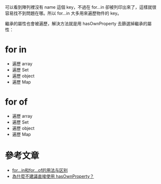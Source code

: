

可以看到陣列裡沒有 name 這個 key，不過在 for...in 卻被列印出來了，這樣就很容易找不到問題在哪。所以 for...in 大多用來遍歷物件的 key。

繼承的屬性也會被遍歷，解決方法就是用 hasOwnProperty 去篩選掉繼承的屬性：


# for in
- 遍歷 array
- 遍歷 Set
- 遍歷 object
- 遍歷 Map


# for of
- 遍歷 array
- 遍歷 Set
- 遍歷 object
- 遍歷 Map




# 參考文章
- [for…in和for…of的用法与区别](https://segmentfault.com/a/1190000022348279)
- [為什麼不建議直接使用 hasOwnProperty？](https://israynotarray.com/javascript/20230218/1132871629/)